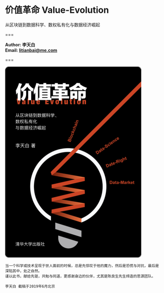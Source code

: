 # 价值革命 Value-Evolution 
从区块链到数据科学、数权私有化与数据经济崛起

===

**Author: 李天白**<br />
**Email: litianbai@me.com**

===

![价值革命 封面](Images/价值革命_封面.png "价值革命 封面")

    当一个科学或技术呈现于世人面前的时候，总是先惊叹于他的魔力，然后是恐慌与对抗，最后是深陷其中，处之自然。
    谨以此书，献给先驱，共勉与同道，更感谢身边的伙伴，尤其是陈良生先生缔造的思源团队。
    
    李天白 截稿于2019年6月北京
